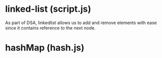 # linked-list (script.js)

As part of DSA, linkedlist allows us to add and remove elements with ease since it contains reference to the next node.

# hashMap (hash.js)



